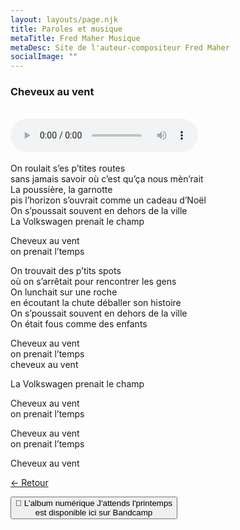 ```yaml
---
layout: layouts/page.njk
title: Paroles et musique
metaTitle: Fred Maher Musique
metaDesc: Site de l'auteur-compositeur Fred Maher
socialImage: ""
---
```

<style>
*:focus {
    outline: none;
}
</style>

  ### Cheveux au vent
 <br> 
<audio controls>
  <source src="https://fredmahermusique.com/mp3/cheveux-au-vent.ogg" type="audio/ogg">
  <source src="https://fredmahermusique.com/mp3/cheveux-au-vent.mp3" type="audio/mpeg">
Your browser does not support the audio element.
</audio>
<br>
<br>     
On roulait s’es p’tites routes<br>
sans jamais savoir où c’est qu’ça nous mèn’rait<br>
La poussière, la garnotte<br>
pis l’horizon s’ouvrait comme un cadeau d’Noël<br>
On s’poussait souvent en dehors de la ville<br>
La Volkswagen prenait le champ

Cheveux au vent<br>
on prenait l’temps

On trouvait des p’tits spots<br>
où on s’arrêtait pour rencontrer les gens<br>
On lunchait sur une roche<br>
en écoutant la chute déballer son histoire<br>
On s’poussait souvent en dehors de la ville<br>
On était fous comme des enfants

Cheveux au vent<br>
on prenait l’temps<br>
cheveux au vent

La Volkswagen prenait le champ

Cheveux au vent<br>
on prenait l’temps

Cheveux au vent<br>
on prenait l’temps<br>

Cheveux au vent








[&larr; Retour](/j-attends-l-printemps/index.html#heading-paroles-et-musique) 

<a href="https://fredmahermusique.bandcamp.com"><button class="[ button ] [ font-base text-base weight-bold ]">
          🌱 L'album numérique J'attends l'printemps  <br>est disponible ici sur Bandcamp
        </button></a>
